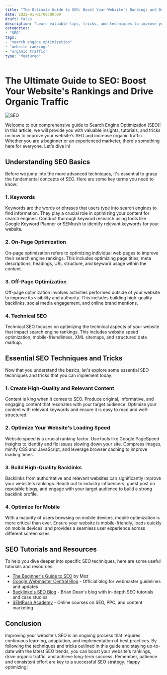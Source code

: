 ```yaml
--- 
title: "The Ultimate Guide to SEO: Boost Your Website's Rankings and Drive Organic Traffic"
date: 2022-01-01T00:00:00
draft: false
description: "Learn valuable tips, tricks, and techniques to improve your website's SEO and drive organic traffic."
categories:
- "SEO"
tags:
- "search engine optimization"
- "website rankings"
- "organic traffic"
type: "featured"
--- 
```


# The Ultimate Guide to SEO: Boost Your Website's Rankings and Drive Organic Traffic

![SEO](seo-image.jpg)

Welcome to our comprehensive guide to Search Engine Optimization (SEO)! In this article, we will provide you with valuable insights, tutorials, and tricks on how to improve your website's SEO and increase organic traffic. Whether you are a beginner or an experienced marketer, there's something here for everyone. Let's dive in!

## Understanding SEO Basics

Before we jump into the more advanced techniques, it's essential to grasp the fundamental concepts of SEO. Here are some key terms you need to know:

### 1. Keywords

Keywords are the words or phrases that users type into search engines to find information. They play a crucial role in optimizing your content for search engines. Conduct thorough keyword research using tools like Google Keyword Planner or SEMrush to identify relevant keywords for your website.

### 2. On-Page Optimization

On-page optimization refers to optimizing individual web pages to improve their search engine rankings. This includes optimizing page titles, meta descriptions, headings, URL structure, and keyword usage within the content.

### 3. Off-Page Optimization

Off-page optimization involves activities performed outside of your website to improve its visibility and authority. This includes building high-quality backlinks, social media engagement, and online brand mentions.

### 4. Technical SEO

Technical SEO focuses on optimizing the technical aspects of your website that impact search engine rankings. This includes website speed optimization, mobile-friendliness, XML sitemaps, and structured data markup.

## Essential SEO Techniques and Tricks

Now that you understand the basics, let's explore some essential SEO techniques and tricks that you can implement today:

### 1. Create High-Quality and Relevant Content

Content is king when it comes to SEO. Produce original, informative, and engaging content that resonates with your target audience. Optimize your content with relevant keywords and ensure it is easy to read and well-structured.

### 2. Optimize Your Website's Loading Speed

Website speed is a crucial ranking factor. Use tools like Google PageSpeed Insights to identify and fix issues slowing down your site. Compress images, minify CSS and JavaScript, and leverage browser caching to improve loading times.

### 3. Build High-Quality Backlinks

Backlinks from authoritative and relevant websites can significantly improve your website's rankings. Reach out to industry influencers, guest post on reputable blogs, and engage with your target audience to build a strong backlink profile.

### 4. Optimize for Mobile

With a majority of users browsing on mobile devices, mobile optimization is more critical than ever. Ensure your website is mobile-friendly, loads quickly on mobile devices, and provides a seamless user experience across different screen sizes.

## SEO Tutorials and Resources

To help you dive deeper into specific SEO techniques, here are some useful tutorials and resources:

- [The Beginner's Guide to SEO](https://moz.com/beginners-guide-to-seo) by Moz
- [Google Webmaster Central Blog](https://webmasters.googleblog.com/) - Official blog for webmaster guidelines and updates
- [Backlinko's SEO Blog](https://backlinko.com/blog) - Brian Dean's blog with in-depth SEO tutorials and case studies
- [SEMRush Academy](https://www.semrush.com/academy/) - Online courses on SEO, PPC, and content marketing

## Conclusion

Improving your website's SEO is an ongoing process that requires continuous learning, adaptation, and implementation of best practices. By following the techniques and tricks outlined in this guide and staying up-to-date with the latest SEO trends, you can boost your website's rankings, drive organic traffic, and achieve long-term success. Remember, patience and consistent effort are key to a successful SEO strategy. Happy optimizing!
